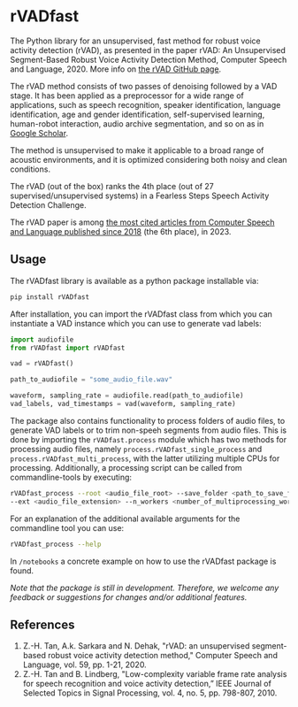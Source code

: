 # rVADfast
The Python library for an unsupervised, fast method for robust voice activity detection (rVAD), as presented in the 
paper rVAD: An Unsupervised Segment-Based Robust Voice Activity Detection Method, Computer Speech and Language, 2020. 
More info on [the rVAD GitHub page](https://github.com/zhenghuatan/rVAD). 

The rVAD method consists of two passes of denoising followed by a VAD stage. It has been applied as a preprocessor for 
a wide range of applications, such as speech recognition, speaker identification, language identification, age and 
gender identification, self-supervised learning, human-robot interaction, audio archive segmentation, 
and so on as in [Google Scholar](https://scholar.google.com/citations?view_op=view_citation&hl=en&user=fugL2E8AAAAJ&citation_for_view=fugL2E8AAAAJ:-mN3Mh-tlDkC).  

The method is unsupervised to make it applicable to a broad range of acoustic environments, 
and it is optimized considering both noisy and clean conditions. 

The rVAD (out of the box) ranks the 4th place (out of 27 supervised/unsupervised systems) 
in a Fearless Steps Speech Activity Detection Challenge. 

The rVAD paper is among [the most cited articles from Computer Speech and Language published since 2018](https://www.journals.elsevier.com/computer-speech-and-language/most-cited-articles) (the 6th place), in 2023.

## Usage
The rVADfast library is available as a python package installable via: 
```bash
pip install rVADfast
```
After installation, you can import the rVADfast class 
from which you can instantiate a VAD instance which you can use to generate vad labels:
```python
import audiofile
from rVADfast import rVADfast

vad = rVADfast()

path_to_audiofile = "some_audio_file.wav"

waveform, sampling_rate = audiofile.read(path_to_audiofile)
vad_labels, vad_timestamps = vad(waveform, sampling_rate)

```

The package also contains functionality to process folders of audio files, to generate VAD labels 
or to trim non-speeh segments from audio files.
This is done by importing the ```rVADfast.process``` module which has two methods for processing audio files, 
namely ```process.rVADfast_single_process``` and ```process.rVADfast_multi_process```, 
with the latter utilizing multiple CPUs for processing.
Additionally, a processing script can be called from commandline-tools by executing: 
```bash
rVADfast_process --root <audio_file_root> --save_folder <path_to_save_files> 
--ext <audio_file_extension> --n_workers <number_of_multiprocessing_workers>
```
For an explanation of the additional available arguments for the commandline tool you can use: 
```bash
rVADfast_process --help
```

In ```/notebooks``` a concrete example on how to use the rVADfast package is found.

*Note that the package is still in development.
Therefore, we welcome any feedback or suggestions for changes and/or additional features.*

## References
1) Z.-H. Tan, A.k. Sarkara and N. Dehak, "rVAD: an unsupervised segment-based robust voice activity detection method," Computer Speech and Language, vol. 59, pp. 1-21, 2020. 
2) Z.-H. Tan and B. Lindberg, "Low-complexity variable frame rate analysis for speech recognition and voice activity detection,” IEEE Journal of Selected Topics in Signal Processing, vol. 4, no. 5, pp. 798-807, 2010.
